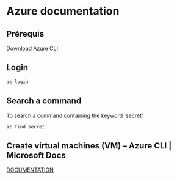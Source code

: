 # Azure documentation

## Prérequis

[Download](https://aka.ms/installazurecliwindows) Azure CLI

## Login

```bash
az login
```

## Search a command

To search a command containing the keyword 'secret'
```bash
az find secret
```

## Create virtual machines (VM) – Azure CLI | Microsoft Docs

[DOCUMENTATION](https://docs.microsoft.com/en-us/cli/azure/azure-cli-vm-tutorial)